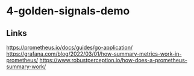 # 4-golden-signals-demo

## Links
https://prometheus.io/docs/guides/go-application/
https://grafana.com/blog/2022/03/01/how-summary-metrics-work-in-prometheus/
https://www.robustperception.io/how-does-a-prometheus-summary-work/